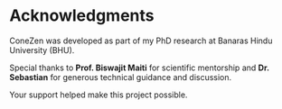 # Acknowledgments

ConeZen was developed as part of my PhD research at Banaras Hindu University (BHU).

Special thanks to **Prof. Biswajit Maiti** for scientific mentorship  and **Dr. Sebastian** for generous technical guidance and discussion.

Your support helped make this project possible.
